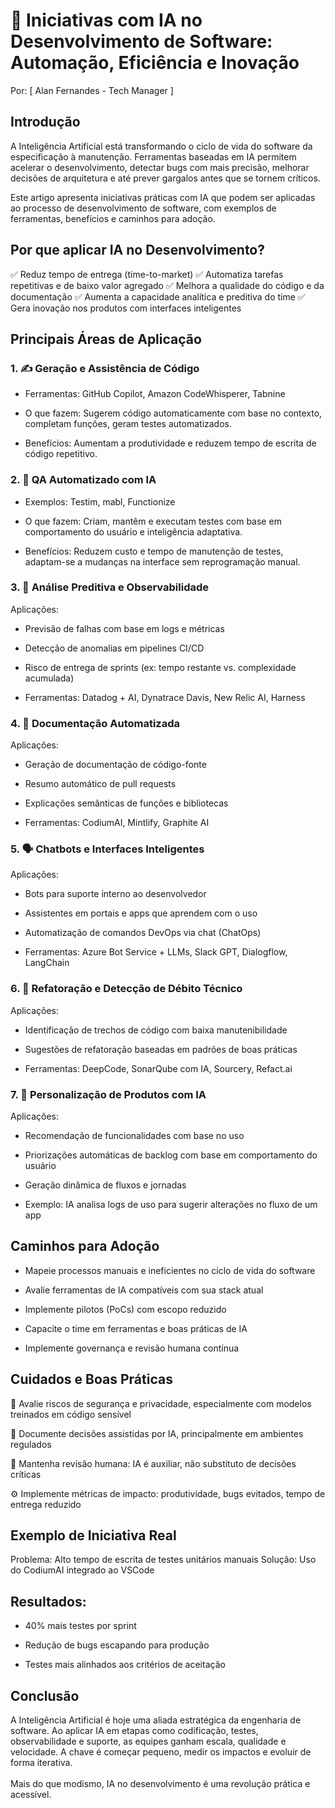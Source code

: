 # 🤖 Iniciativas com IA no Desenvolvimento de Software: Automação, Eficiência e Inovação
Por: [ Alan Fernandes - Tech Manager ]

## Introdução
A Inteligência Artificial está transformando o ciclo de vida do software da especificação à manutenção. Ferramentas baseadas em IA permitem acelerar o desenvolvimento, detectar bugs com mais precisão, melhorar decisões de arquitetura e até prever gargalos antes que se tornem críticos.

Este artigo apresenta iniciativas práticas com IA que podem ser aplicadas ao processo de desenvolvimento de software, com exemplos de ferramentas, benefícios e caminhos para adoção.

## Por que aplicar IA no Desenvolvimento?
✅ Reduz tempo de entrega (time-to-market)
✅ Automatiza tarefas repetitivas e de baixo valor agregado
✅ Melhora a qualidade do código e da documentação
✅ Aumenta a capacidade analítica e preditiva do time
✅ Gera inovação nos produtos com interfaces inteligentes

## Principais Áreas de Aplicação
### 1. ✍️ Geração e Assistência de Código
- Ferramentas: GitHub Copilot, Amazon CodeWhisperer, Tabnine

- O que fazem: Sugerem código automaticamente com base no contexto, completam funções, geram testes automatizados.

- Benefícios: Aumentam a produtividade e reduzem tempo de escrita de código repetitivo.

### 2. 🧪 QA Automatizado com IA
- Exemplos: Testim, mabl, Functionize

- O que fazem: Criam, mantêm e executam testes com base em comportamento do usuário e inteligência adaptativa.

- Benefícios: Reduzem custo e tempo de manutenção de testes, adaptam-se a mudanças na interface sem reprogramação manual.

### 3. 🧠 Análise Preditiva e Observabilidade
Aplicações:

- Previsão de falhas com base em logs e métricas

- Detecção de anomalias em pipelines CI/CD

- Risco de entrega de sprints (ex: tempo restante vs. complexidade acumulada)

- Ferramentas: Datadog + AI, Dynatrace Davis, New Relic AI, Harness

### 4. 📃 Documentação Automatizada
Aplicações:

- Geração de documentação de código-fonte

- Resumo automático de pull requests

- Explicações semânticas de funções e bibliotecas

- Ferramentas: CodiumAI, Mintlify, Graphite AI

### 5. 🗣️ Chatbots e Interfaces Inteligentes
Aplicações:

- Bots para suporte interno ao desenvolvedor

- Assistentes em portais e apps que aprendem com o uso

- Automatização de comandos DevOps via chat (ChatOps)

- Ferramentas: Azure Bot Service + LLMs, Slack GPT, Dialogflow, LangChain

### 6. 🔁 Refatoração e Detecção de Débito Técnico
Aplicações:

- Identificação de trechos de código com baixa manutenibilidade

- Sugestões de refatoração baseadas em padrões de boas práticas

- Ferramentas: DeepCode, SonarQube com IA, Sourcery, Refact.ai

### 7. 🎯 Personalização de Produtos com IA
Aplicações:

- Recomendação de funcionalidades com base no uso

- Priorizações automáticas de backlog com base em comportamento do usuário

- Geração dinâmica de fluxos e jornadas

- Exemplo: IA analisa logs de uso para sugerir alterações no fluxo de um app

## Caminhos para Adoção
- Mapeie processos manuais e ineficientes no ciclo de vida do software

- Avalie ferramentas de IA compatíveis com sua stack atual

- Implemente pilotos (PoCs) com escopo reduzido

- Capacite o time em ferramentas e boas práticas de IA

- Implemente governança e revisão humana contínua

## Cuidados e Boas Práticas
🔐 Avalie riscos de segurança e privacidade, especialmente com modelos treinados em código sensível

📜 Documente decisões assistidas por IA, principalmente em ambientes regulados

🧠 Mantenha revisão humana: IA é auxiliar, não substituto de decisões críticas

⚙️ Implemente métricas de impacto: produtividade, bugs evitados, tempo de entrega reduzido

## Exemplo de Iniciativa Real
Problema: Alto tempo de escrita de testes unitários manuais
Solução: Uso do CodiumAI integrado ao VSCode

## Resultados:

- 40% mais testes por sprint

- Redução de bugs escapando para produção

- Testes mais alinhados aos critérios de aceitação

## Conclusão
A Inteligência Artificial é hoje uma aliada estratégica da engenharia de software. Ao aplicar IA em etapas como codificação, testes, observabilidade e suporte, as equipes ganham escala, qualidade e velocidade. A chave é começar pequeno, medir os impactos e evoluir de forma iterativa. \
\
Mais do que modismo, IA no desenvolvimento é uma revolução prática e acessível.
